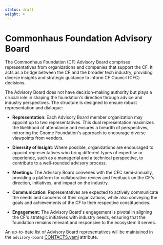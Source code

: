 ```yaml
---
status: draft
weight: 4
---
```

# Commonhaus Foundation Advisory Board

The Commonhaus Foundation (CF) Advisory Board comprises representatives from organizations and companies that support the CF. It acts as a bridge between the CF and the broader tech industry, providing diverse insights and strategic guidance to inform CF Council (CFC) decisions.

The Advisory Board does not have decision-making authority but plays a crucial role in shaping the foundation's direction through advice and industry perspectives. The structure is designed to ensure robust representation and dialogue:

- **Representation**: Each Advisory Board member organization may appoint up to two representatives. This dual representation maximizes the likelihood of attendance and ensures a breadth of perspectives, mirroring the Gnome Foundation's approach to encourage diverse viewpoints from vendors.

- **Diversity of Insight**: Where possible, organizations are encouraged to appoint representatives who bring different types of expertise or experience, such as a managerial and a technical perspective, to contribute to a well-rounded advisory process.

- **Meetings**: The Advisory Board convenes with the CFC semi-annually, providing a platform for collaborative review and feedback on the CF's direction, initiatives, and impact on the industry.

- **Communication**: Representatives are expected to actively communicate the needs and concerns of their organizations, while also conveying the goals and achievements of the CF to their respective constituencies.

- **Engagement**: The Advisory Board's engagement is pivotal in aligning the CF's strategic initiatives with industry needs, ensuring that the foundation remains relevant and responsive to the ecosystem it serves.

An up-to-date list of Advisory Board representatives will be maintained in the `advisory-board` [CONTACTS.yaml][] attribute.

[CONTACTS.yaml]: https://github.com/commonhaus/foundation-draft/blob/main/CONTACTS.yaml
